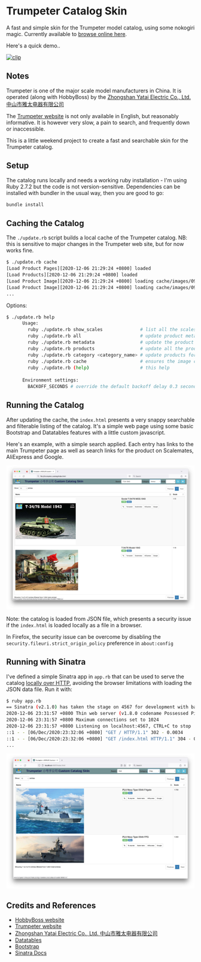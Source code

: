 # Trumpeter Catalog Skin

A fast and simple skin for the Trumpeter model catalog, using some nokogiri magic.
Currently available to [browse online here](https://trumpeter-catalog.tardate.com/).

Here's a quick demo..

[![clip](https://img.youtube.com/vi/dSDu7Qz8sBU/0.jpg)](https://www.youtube.com/watch?v=dSDu7Qz8sBU)

## Notes

Trumpeter is one of the major scale model manufacturers in China.
It is operated (along with HobbyBoss) by the [Zhongshan Yatai Electric Co., Ltd. 中山市雅太电器有限公司](http://www.zs-yatai.com/)

The [Trumpeter website](http://www.trumpeter-china.com) is not only available in English, but reasonably informative.
It is however very slow, a pain to search, and frequently down or inaccessible.

This is a little weekend project to create a fast and searchable skin for the Trumpeter catalog.

## Setup

The catalog runs locally and needs a working ruby installation - I'm using Ruby 2.7.2 but the code is not version-sensitive.
Dependencies can be installed with bundler in the usual way, then you are good to go:

```bash
bundle install
```

## Caching the Catalog

The `./update.rb` script builds a local cache of the Trumpeter catalog.
NB: this is sensitive to major changes in the Trumpeter web site, but for now works fine.

```bash
$ ./update.rb cache
[Load Product Pages][2020-12-06 21:29:24 +0800] loaded
[Load Products][2020-12-06 21:29:24 +0800] loaded
[Load Product Image][2020-12-06 21:29:24 +0800] loading cache/images/09592.jpg with a 1 second grace period delay
[Load Product Image][2020-12-06 21:29:24 +0800] loading cache/images/09580.jpg with a 1 second grace period delay
...
```

Options:

```bash
$ ./update.rb help
      Usage:
        ruby ./update.rb show_scales              # list all the scales referenced in the catalog
        ruby ./update.rb all                      # update product metadata, product items and ensures the image cache is complete
        ruby ./update.rb metadata                 # update the product metadata
        ruby ./update.rb products                 # update all the products
        ruby ./update.rb category <category_name> # update products for specific category (Armor, Buildings, Car, Plane, Ship, Other, Tools)
        ruby ./update.rb cache                    # ensures the image cache is complete
        ruby ./update.rb (help)                   # this help

      Environment settings:
        BACKOFF_SECONDS # override the default backoff delay 0.3 seconds
```

## Running the Catalog

After updating the cache, the `index.html` presents a very snappy searchable and filterable listing
of the catalog. It's a simple web page using some basic Bootstrap and Datatables features with a little custom javascript.

Here's an example, with a simple search applied.
Each entry has links to the main Trumpeter page as well as search links for the product on Scalemates, AliExpress and Google.

![file_example](./assets/file_example.jpg?raw=true)

Note: the catalog is loaded from JSON file, which presents a security issue if the `index.html` is loaded
locally as a file in a browser.

In Firefox, the security issue can be overcome by disabling the `security.fileuri.strict_origin_policy` preference in `about:config`

## Running with Sinatra

I've defined a simple Sinatra app in `app.rb` that can be used to serve the catalog
[locally over HTTP](http://localhost:4567/),
avoiding the browser limitations with loading the JSON data file. Run it with:

```bash
$ ruby app.rb
== Sinatra (v2.1.0) has taken the stage on 4567 for development with backup from Thin
2020-12-06 23:31:57 +0800 Thin web server (v1.8.0 codename Possessed Pickle)
2020-12-06 23:31:57 +0800 Maximum connections set to 1024
2020-12-06 23:31:57 +0800 Listening on localhost:4567, CTRL+C to stop
::1 - - [06/Dec/2020:23:32:06 +0800] "GET / HTTP/1.1" 302 - 0.0034
::1 - - [06/Dec/2020:23:32:06 +0800] "GET /index.html HTTP/1.1" 304 - 0.0103
...
```

![sinatra_example](./assets/sinatra_example.jpg?raw=true)

## Credits and References

* [HobbyBoss website](http://www.hobbyboss.com)
* [Trumpeter website](http://www.trumpeter-china.com)
* [Zhongshan Yatai Electric Co., Ltd. 中山市雅太电器有限公司](http://www.zs-yatai.com/)
* [Datatables](https://datatables.net/)
* [Bootstrap](https://getbootstrap.com/docs/3.4/)
* [Sinatra Docs](http://sinatrarb.com/)
